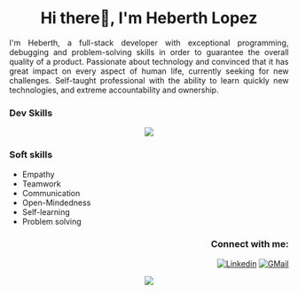 <h1 align="center">Hi there👋, I'm Heberth Lopez</h1>

<p align= "justify">   I'm Heberth, a full-stack developer with exceptional programming, debugging and problem-solving skills
   in order to guarantee the overall quality of a product. Passionate about technology and convinced that it has great impact on every aspect of human life, currently seeking for new challenges. Self-taught professional with the ability to learn quickly new technologies, and extreme accountability and ownership. </p>

### Dev Skills

<p align="center">
  <a href="https://skillicons.dev">
    <img src="https://skillicons.dev/icons?i=ruby,rails,regex,mysql,postgresql,aws,git,github,javascript,react,vite,webpack,typescript,html,css,sass,bootstrap,figma,emotion,vscode,babel,codepen,wordpress,&perline=12" />
  </a>
</p>


### Soft skills

   - Empathy
   - Teamwork
   - Communication
   - Open-Mindedness
   - Self-learning
   - Problem solving
   
<h3 align="right">Connect with me:</h3>
<p align="right">
<a href="https://www.linkedin.com/in/heblopez/" target="blank"><img src="https://raw.githubusercontent.com/klaasnicolaas/ColoredBadges/master/svg/social/linkedin.svg" alt="Linkedin"></a>

</a>  
<a href="mailto:heberth.lopez.19@gmail.com" target="_blank">
<img src="https://raw.githubusercontent.com/klaasnicolaas/ColoredBadges/prod/svg/social/gmail.svg" alt="GMail">
</a></p>

<div align="center">
<a href="https://github.com/heblopez/">
  <img src="https://github-readme-stats.vercel.app/api/top-langs/?username=heblopez&langs_count=8&card_width=400&bg_color=fff" />
</a>
<div>

<!--
**heblopez/heblopez** is a ✨ _special_ ✨ repository because its `README.md` (this file) appears on your GitHub profile. (PENDING)

Here are some ideas to get you started:

- 🔭 I’m currently working on ...
- 🌱 I’m currently learning ...
- 👯 I’m looking to collaborate on ...
- 🤔 I’m looking for help with ...
- 💬 Ask me about ...
- 📫 How to reach me: heberth.lopez.19@gmail.com
- ⚡ Fun fact: ...
-->
